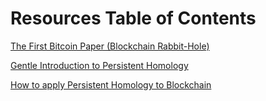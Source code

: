 # Resources Table of Contents

[The First Bitcoin Paper (Blockchain Rabbit-Hole)](bitcoin_first_paper.pdf)

[Gentle Introduction to Persistent Homology](https://www.youtube.com/watch?v=UxEH7WySO60)

[How to apply Persistent Homology to Blockchain](persitent_homology_bitcoin_predictions.pdf)


